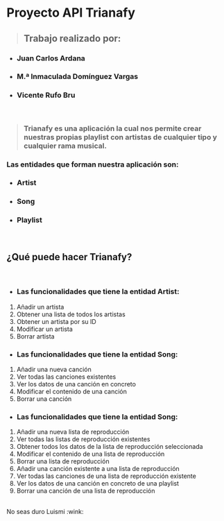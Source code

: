 # **Proyecto API Trianafy**
> ## **Trabajo realizado por:**
* ### Juan Carlos Ardana
* ### M.ª Inmaculada Domínguez Vargas
* ### Vicente Rufo Bru
</br>

> ### **Trianafy** es una aplicación la cual nos permite crear nuestras propias playlist con artistas de cualquier tipo y cualquier rama musical.


### Las entidades que forman nuestra aplicación son:
* ### Artist
* ### Song
* ### Playlist
</br>

## ¿Qué puede hacer Trianafy? 
</br>


* ### **Las funcionalidades que tiene la entidad Artist:**

1. Añadir un artista
2. Obtener una lista de todos los artistas
3. Obtener un artista por su ID
4. Modificar un artista
5. Borrar artista

* ### **Las funcionalidades que tiene la entidad Song:**

1. Añadir una nueva canción
2. Ver todas las canciones existentes
3. Ver los datos de una canción en concreto
4. Modificar el contenido de una canción
5. Borrar una canción

* ### **Las funcionalidades que tiene la entidad Song:**

1. Añadir una nueva lista de reproducción
2. Ver todas las listas de reproducción existentes
3. Obtener todos los datos de la lista de reproducción seleccionada
4. Modificar el contenido de una lista de reproducción
5. Borrar una lista de reproducción
6. Añadir una canción existente a una lista de reproducción
7. Ver todas las canciones de una lista de reproducción existente
8. Ver los datos de una canción en concreto de una playlist
9. Borrar una canción de una lista de reproducción

</br>
No seas duro Luismi :wink:




